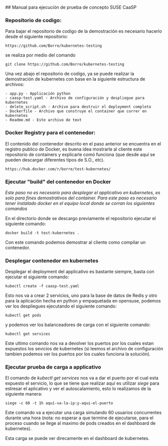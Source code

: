 ## Manual para ejecución de prueba de concepto SUSE CaaSP


### Repositorio de codigo:

Para bajar el repositorio de codigo de la demostración es necesario hacerlo desde el siguiente repositorio:

	https://github.com/Borre/kubernetes-testing
	
se realiza por medio del comando

	git clone https://github.com/Borre/kubernetes-testing

Una vez abajo el repositorio de codigo, ya se puede realizar la demostración de kubernetes con base en la siguiente estructura de archivos:

	- app.py - Applicación python
	- caasp-test.yaml - Archivo de configuración y despliegue para kubernetes
	- delete_script.sh - Archivo para destruir el deployment completo
	- Dockerfile - Archivo que construye el container que correr en kubernetes
	- Readme.md - Este archivo de text

### Docker Registry para el contenedor:

El contenido del contenedor descrito en el paso anterior se encuentra en el registro publico de Docker, es buena idea mostrarle al cliente este repositorio de containers y explicarle comó funciona (que desde aquí se pueden descargar diferentes tipos de S.O., etc).

	https://hub.docker.com/r/borre/test-kubernetes/

### Ejecutar "build" del contenedor en Docker

*Este paso no es necesario para desplegar el applicativo en kubernetes, es solo para fines demostrativos del container. Para este paso es necesario tener instalado docker en el equipo local donde se corran los siguientes comandos*

En el directorio donde se descargo previamente el repositorio ejecutar el siguiente comando:

	docker build -t test-kubernetes .
	
Con este comando podemos demostrar al cliente como compilar un contenedor.

### Desplegar contenedor en kubernetes

Desplegar el deployment del applicativo es bastante siempre, basta con ejecutar el siguiente comando:

	kubectl create -f caasp-test.yaml
	
Esto nos va a crear 2 servicios, uno para la base de datos de Redis y otro para la aplicación hecha en python y empaquetada en opensuse, podemos ver los despliegues ejecutando el siguiente comando:

	kubectl get pods
	
y podemos ver los balanceadores de carga con el siguiente comando:

	kubectl get services
	
Este ultimo comando nos va a devolver los puertos por los cuales estan expuestos los sevicios de kubernetes (si leemos el archivo de configuración tambien podemos ver los puertos por los cuales funciona la solución).


### Ejecutar prueba de carga a applicativo

El comando de *kubectl get services* nos va a dar el puerto por el cual esta expuesto el servicio, lo que se tiene que realizar aquí es utilizar *siege* para estresar el aplicativo y ver el autoscalamiento, esto lo realizamos de la siguiente manera:

	siege -c 60 -t 1h aquí-va-la-ip:y-aqui-el-puerto
	
Este comando va a ejecutar una carga simulando 60 usuarios concurrentes durante una hora (nota: no esperar a que termine de ejecutarse, para el proceso cuando se llege al maximo de pods creados en el dashboard de kubernetes).

Esta carga se puede ver direcamente en el dashboard de kubernetes.